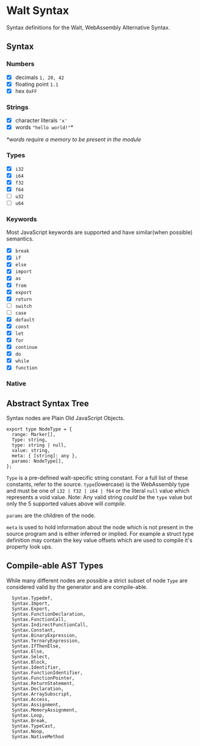 # Walt Syntax

Syntax definitions for the Walt, WebAssembly Alternative Syntax.

## Syntax

### Numbers

* [x] decimals `1, 20, 42`
* [x] floating point `1.1`
* [x] hex `0xFF`

### Strings

* [x] character literals `'x'`
* [x] words `"hello world!"`\*

_\*words require a memory to be present in the module_

### Types

* [x] `i32`
* [x] `i64`
* [x] `f32`
* [x] `f64`
* [ ] `u32`
* [ ] `u64`

### Keywords

Most JavaScript keywords are supported and have similar(when possible) semantics.

* [x] `break`
* [x] `if`
* [x] `else`
* [x] `import`
* [x] `as`
* [x] `from`
* [x] `export`
* [x] `return`
* [ ] `switch`
* [ ] `case`
* [x] `default`
* [x] `const`
* [x] `let`
* [x] `for`
* [x] `continue`
* [x] `do`
* [x] `while`
* [x] `function`

### Native

## Abstract Syntax Tree

Syntax nodes are Plain Old JavaScript Objects.

```
export type NodeType = {
  range: Marker[],
  Type: string,
  type: string | null,
  value: string,
  meta: { [string]: any },
  params: NodeType[],
};
```

`Type` is a pre-defined walt-specific string constant. For a full list of these constants, refer to the source. `type`(lowercase) is the WebAssembly type and must be one of `i32 | f32 | i64 | f64` or the literal `null` value which represents a void value. Note: Any valid string _could_ be the `type` value but only the 5 supported values above will _compile_.

`params` are the children of the node.

`meta` is used to hold information about the node which is not present in the source program and is either inferred or implied. For example a struct type definition may contain the key value offsets which are used to compile it's property look ups.

## Compile-able AST Types

While many different nodes are possible a strict subset of node `Type` are considered valid by the generator and are compile-able.

```
  Syntax.Typedef,
  Syntax.Import,
  Syntax.Export,
  Syntax.FunctionDeclaration,
  Syntax.FunctionCall,
  Syntax.IndirectFunctionCall,
  Syntax.Constant,
  Syntax.BinaryExpression,
  Syntax.TernaryExpression,
  Syntax.IfThenElse,
  Syntax.Else,
  Syntax.Select,
  Syntax.Block,
  Syntax.Identifier,
  Syntax.FunctionIdentifier,
  Syntax.FunctionPointer,
  Syntax.ReturnStatement,
  Syntax.Declaration,
  Syntax.ArraySubscript,
  Syntax.Access,
  Syntax.Assignment,
  Syntax.MemoryAssignment,
  Syntax.Loop,
  Syntax.Break,
  Syntax.TypeCast,
  Syntax.Noop,
  Syntax.NativeMethod
```
